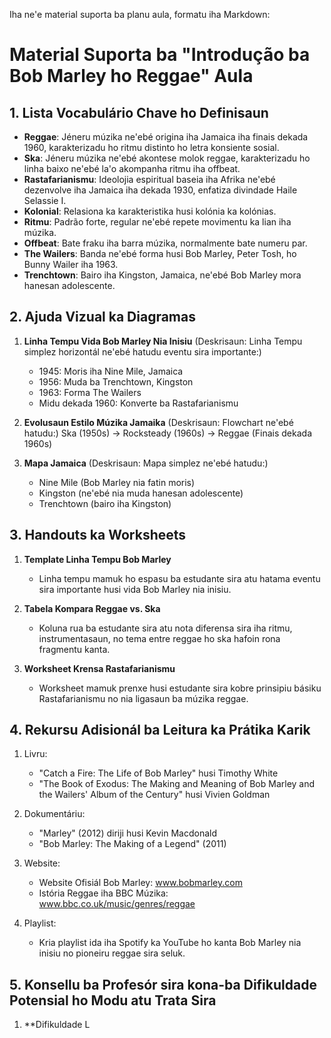 Iha ne'e material suporta ba planu aula, formatu iha Markdown:

# Material Suporta ba "Introdução ba Bob Marley ho Reggae" Aula

## 1. Lista Vocabulário Chave ho Definisaun

- **Reggae**: Jéneru múzika ne'ebé origina iha Jamaica iha finais dekada 1960, karakterizadu ho ritmu distinto ho letra konsiente sosial.
- **Ska**: Jéneru múzika ne'ebé akontese molok reggae, karakterizadu ho linha baixo ne'ebé la'o akompanha ritmu iha offbeat.
- **Rastafarianismu**: Ideolojia espiritual baseia iha Afrika ne'ebé dezenvolve iha Jamaica iha dekada 1930, enfatiza divindade Haile Selassie I.
- **Kolonial**: Relasiona ka karakteristika husi kolónia ka kolónias.
- **Ritmu**: Padrão forte, regular ne'ebé repete movimentu ka lian iha múzika.
- **Offbeat**: Bate fraku iha barra múzika, normalmente bate numeru par.
- **The Wailers**: Banda ne'ebé forma husi Bob Marley, Peter Tosh, ho Bunny Wailer iha 1963.
- **Trenchtown**: Bairo iha Kingston, Jamaica, ne'ebé Bob Marley mora hanesan adolescente.

## 2. Ajuda Vizual ka Diagramas

1. **Linha Tempu Vida Bob Marley Nia Inisiu**
   (Deskrisaun: Linha Tempu simplez horizontál ne'ebé hatudu eventu sira importante:)
   - 1945: Moris iha Nine Mile, Jamaica
   - 1956: Muda ba Trenchtown, Kingston
   - 1963: Forma The Wailers
   - Midu dekada 1960: Konverte ba Rastafarianismu

2. **Evolusaun Estilo Múzika Jamaika**
   (Deskrisaun: Flowchart ne'ebé hatudu:)
   Ska (1950s) → Rocksteady (1960s) → Reggae (Finais dekada 1960s)

3. **Mapa Jamaica**
   (Deskrisaun: Mapa simplez ne'ebé hatudu:)
   - Nine Mile (Bob Marley nia fatin moris)
   - Kingston (ne'ebé nia muda hanesan adolescente)
   - Trenchtown (bairo iha Kingston)

## 3. Handouts ka Worksheets

1. **Template Linha Tempu Bob Marley**
   - Linha tempu mamuk ho espasu ba estudante sira atu hatama eventu sira importante husi vida Bob Marley nia inisiu.

2. **Tabela Kompara Reggae vs. Ska**
   - Koluna rua ba estudante sira atu nota diferensa sira iha ritmu, instrumentasaun, no tema entre reggae ho ska hafoin rona fragmentu kanta.

3. **Worksheet Krensa Rastafarianismu**
   - Worksheet mamuk prenxe husi estudante sira kobre prinsipiu básiku Rastafarianismu no nia ligasaun ba múzika reggae.

## 4. Rekursu Adisionál ba Leitura ka Prátika Karik

1. Livru:
   - "Catch a Fire: The Life of Bob Marley" husi Timothy White
   - "The Book of Exodus: The Making and Meaning of Bob Marley and the Wailers' Album of the Century" husi Vivien Goldman

2. Dokumentáriu:
   - "Marley" (2012) diriji husi Kevin Macdonald
   - "Bob Marley: The Making of a Legend" (2011)

3. Website:
   - Website Ofisiál Bob Marley: www.bobmarley.com
   - Istória Reggae iha BBC Múzika: www.bbc.co.uk/music/genres/reggae

4. Playlist:
   - Kria playlist ida iha Spotify ka YouTube ho kanta Bob Marley nia inisiu no pioneiru reggae sira seluk.

## 5. Konsellu ba Profesór sira kona-ba Difikuldade Potensial ho Modu atu Trata Sira

1. **Difikuldade L